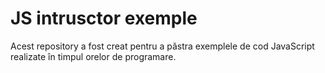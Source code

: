 # JS intrusctor exemple

Acest repository a fost creat pentru a păstra exemplele de cod JavaScript realizate în timpul orelor de programare.
